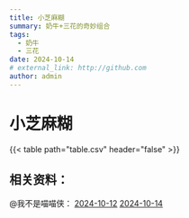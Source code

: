 ```yaml
---
title: 小芝麻糊
summary: 奶牛+三花的奇妙组合
tags:
  - 奶牛
  - 三花
date: 2024-10-14
# external_link: http://github.com
author: admin
---
```


# 小芝麻糊

{{< table path="table.csv" header="false" >}}

## 相关资料：

@我不是喵喵侠：
[2024-10-12](https://v.douyin.com/iBvUVAse/)
[2024-10-14](https://v.douyin.com/iBvyFjmb/)

<div id="tcomment"></div>
